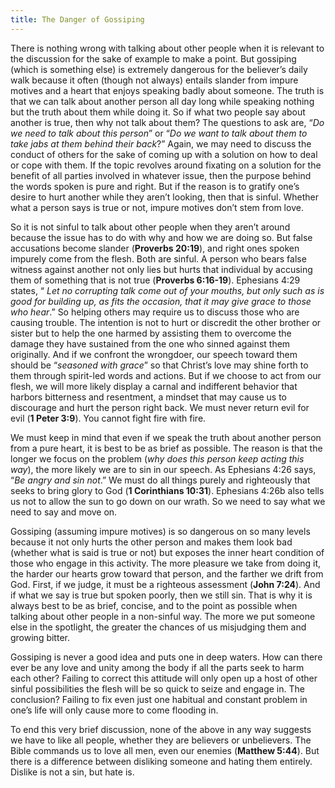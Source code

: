 ```yaml
---
title: The Danger of Gossiping
---
```


There is nothing wrong with talking about other people when it is relevant to the discussion for the sake of example to make a point. But gossiping (which is something else) is extremely dangerous for the believer’s daily walk because it often (though not always) entails slander from impure motives and a heart that enjoys speaking badly about someone. The truth is that we can talk about another person all day long while speaking nothing but the truth about them while doing it. So if what two people say about another is true, then why not talk about them? The questions to ask are, “*Do we need to talk about this person*” or “*Do we want to talk about them to take jabs at them behind their back*?” Again, we may need to discuss the conduct of others for the sake of coming up with a solution on how to deal or cope with them. If the topic revolves around fixating on a solution for the benefit of all parties involved in whatever issue, then the purpose behind the words spoken is pure and right. But if the reason is to gratify one’s desire to hurt another while they aren’t looking, then that is sinful. Whether what a person says is true or not, impure motives don’t stem from love. 

So it is not sinful to talk about other people when they aren’t around because the issue has to do with why and how we are doing so. But false accusations become slander (**Proverbs 20:19**), and right ones spoken impurely come from the flesh. Both are sinful. A person who bears false witness against another not only lies but hurts that individual by accusing them of something that is not true (**Proverbs 6:16-19**). Ephesians 4:29 states, “ *Let no corrupting talk come out of your mouths, but only such as is good for building up, as fits the occasion, that it may give grace to those who hear*.” So helping others may require us to discuss those who are causing trouble. The intention is not to hurt or discredit the other brother or sister but to help the one harmed by assisting them to overcome the damage they have sustained from the one who sinned against them originally.  And if we confront the wrongdoer, our speech toward them should be “*seasoned with grace*” so that Christ’s love may shine forth to them through spirit-led words and actions. But if we choose to act from our flesh, we will more likely display a carnal and indifferent behavior that harbors bitterness and resentment, a mindset that may cause us to discourage and hurt the person right back. We must never return evil for evil (**1 Peter 3:9**). You cannot fight fire with fire. 

We must keep in mind that even if we speak the truth about another person from a pure heart, it is best to be as brief as possible. The reason is that the longer we focus on the problem (*why does this person keep acting this way*), the more likely we are to sin in our speech. As Ephesians 4:26 says, “*Be angry and sin not*.” We must do all things purely and righteously that seeks to bring glory to God (**1 Corinthians 10:31**). Ephesians 4:26b also tells us not to allow the sun to go down on our wrath. So we need to say what we need to say and move on. 

Gossiping (assuming impure motives) is so dangerous on so many levels because it not only hurts the other person and makes them look bad (whether what is said is true or not) but exposes the inner heart condition of those who engage in this activity. The more pleasure we take from doing it, the harder our hearts grow toward that person, and the farther we drift from God. First, if we judge, it must be a righteous assessment (**John 7:24**). And if what we say is true but spoken poorly, then we still sin. That is why it is always best to be as brief, concise, and to the point as possible when talking about other people in a non-sinful way. The more we put someone else in the spotlight, the greater the chances of us misjudging them and growing bitter. 

Gossiping is never a good idea and puts one in deep waters. How can there ever be any love and unity among the body if all the parts seek to harm each other? Failing to correct this attitude will only open up a host of other sinful possibilities the flesh will be so quick to seize and engage in. The conclusion? Failing to fix even just one habitual and constant problem in one’s life will only cause more to come flooding in. 

To end this very brief discussion, none of the above in any way suggests we have to like all people, whether they are believers or unbelievers. The Bible commands us to love all men, even our enemies (**Matthew 5:44**). But there is a difference between disliking someone and hating them entirely. Dislike is not a sin, but hate is. 
